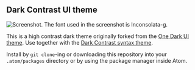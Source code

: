 ## Dark Contrast UI theme

![Screenshot. The font used in the screenshot is [Inconsolata-g](http://www.fantascienza.net/leonardo/ar/inconsolatag/inconsolata-g_font.zip).](https://cloud.githubusercontent.com/assets/839577/20062956/cec32efc-a505-11e6-9187-c85da1d7c8bb.png)

This is a high contrast dark theme originally forked from the [One Dark UI theme](https://github.com/atom/atom/tree/master/packages/one-dark-ui).
Use together with the [Dark Contrast syntax theme](https://github.com/KonradHoeffner/dark-contrast-syntax).

Install by `git clone`-ing or downloading this repository into your `.atom/packages` directory or by using the package manager inside Atom.


